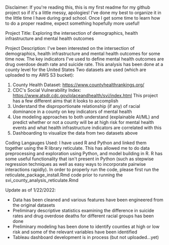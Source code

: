 Disclaimer: If you're reading this, this is my first readme for my github project so if it's a little messy, apologies! 
I've done my best to organize it in the little time I have during grad school. Once I get some time to learn how to do a proper readme,
expect something hopefully more useful! 

Project Title: 
Exploring the intersection of demographics, health infrastructure and mental health outcomes

Project Description:
I've been interested on the intersection of demographics, health infrastructure and mental health outcomes for some time now.  The key indicators I've used to define mental health outcomes are drug overdose death rate and suicide rate.
This analysis has been done at a county level for the United States
Two datasets are used (which are uploaded to my AWS S3 bucket):
1. County Health Dataset: https://www.countyhealthrankings.org/
2. CDC's Social Vulnerability Index: https://www.atsdr.cdc.gov/placeandhealth/svi/index.html
This project has a few different aims that it looks to accomplish
1. Understand the disproportionate relationship (if any) of racial dominance in a county on key indicators of mental health
2. Use modeling approaches to both understand (explainable AI/ML) and predict whether or not a county will be at high risk for mental health events and what
health infrastructure indicators are correlated with this
3. Dashboarding to visualize the data from two datasets above

Coding Langauges Used:
I have used R and Python and linked them together using the R library reticulate. This has allowed me to do data preprocessing and exploration using Python, and model building in R. R has some useful functionality that isn't present in Python
(such as stepwise regression techniques as well as easy ways to incorporate pairwise interactions rapidly). In order to properly run the code, please first run the reticulate_package_install.Rmd code prior to running the svi_county_analysis_reticulate.Rmd

Update as of 1/22/2022:
- Data has been cleaned and various features have been engineered from the original datasets
- Preliminary descriptive statistics examining the difference in suicide rates and drug overdose deaths for different racial groups has been done 
- Preliminary modeling has been done to identify counties at high or low risk and some of the relevant variables have been identified 
- Tableau dashboard development is in process (but not uploaded...yet)

